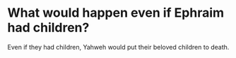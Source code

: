 # What would happen even if Ephraim had children?

Even if they had children, Yahweh would put their beloved children to death.
